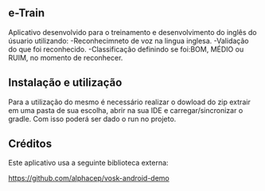 ## e-Train

Aplicativo desenvolvido para o treinamento e desenvolvimento do inglês do úsuario utilizando:
-Reconhecimneto de voz na lingua inglesa.
-Validação do que foi reconhecido.
-Classificação definindo se foi:BOM, MÉDIO ou RUIM, no momento de reconhecer.


## Instalação e utilização

Para a utilização do mesmo é necessário realizar o dowload do zip extrair em uma pasta de sua escolha, abrir na sua IDE e carregar/sincronizar o gradle.
Com isso poderá ser dado o run no projeto.


## Créditos
Este aplicativo usa a seguinte biblioteca externa:

https://github.com/alphacep/vosk-android-demo
